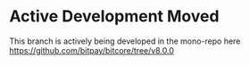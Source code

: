# Active Development Moved
This branch is actively being developed in the mono-repo here
https://github.com/bitpay/bitcore/tree/v8.0.0
